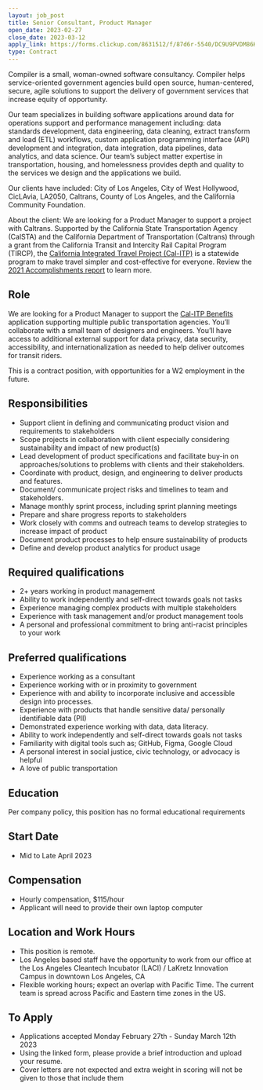 ```yaml
---
layout: job_post
title: Senior Consultant, Product Manager
open_date: 2023-02-27
close_date: 2023-03-12
apply_link: https://forms.clickup.com/8631512/f/87d6r-5540/DC9U9PVDM86KIWN5XU
type: Contract
---
```


Compiler is a small, woman-owned software consultancy. Compiler helps service-oriented government agencies build open source, human-centered, secure, agile solutions to support the delivery of government services that increase equity of opportunity.

Our team specializes in building software applications around data for operations support and performance management including: data standards development, data engineering, data cleaning, extract transform and load (ETL) workflows, custom application programming interface (API) development and integration, data integration, data pipelines, data analytics, and data science. Our team’s subject matter expertise in transportation, housing, and homelessness provides depth and quality to the services we design and the applications we build.

Our clients have included: City of Los Angeles, City of West Hollywood, CicLAvia, LA2050, Caltrans, County of Los Angeles, and the California Community Foundation.

About the client: We are looking for a Product Manager to support a project with Caltrans. Supported by the California State Transportation Agency (CalSTA) and the California Department of Transportation (Caltrans) through a grant from the California Transit and Intercity Rail Capital Program (TIRCP), the [California Integrated Travel Project (Cal-ITP)](https://www.calitp.org/) is a statewide program to make travel simpler and cost-effective for everyone. Review the [2021 Accomplishments report](https://www.calitp.org/assets/Cal-ITP.2021.Accomplishments.Report.pdf) to learn more.

## Role

We are looking for a Product Manager to support the [Cal-ITP Benefits](https://benefits.calitp.org/) application supporting multiple public transportation agencies. You’ll collaborate with a small team of designers and engineers. You’ll have access to additional external support for data privacy, data security, accessibility, and internationalization as needed to help deliver outcomes for transit riders.

This is a contract position, with opportunities for a W2 employment in the future.

## Responsibilities

- Support client in defining and communicating product vision and requirements to stakeholders
- Scope projects in collaboration with client especially considering sustainability and impact of new product(s)
- Lead development of product specifications and facilitate buy-in on approaches/solutions to problems with clients and their stakeholders.
- Coordinate with product, design, and engineering to deliver products and features.
- Document/ communicate project risks and timelines to team and stakeholders.
- Manage monthly sprint process, including sprint planning meetings
- Prepare and share progress reports to stakeholders
- Work closely with comms and outreach teams to develop strategies to increase impact of product
- Document product processes to help ensure sustainability of products
- Define and develop product analytics for product usage

## Required qualifications

- 2+ years working in product management
- Ability to work independently and self-direct towards goals not tasks
- Experience managing complex products with multiple stakeholders
- Experience with task management and/or product management tools
- A personal and professional commitment to bring anti-racist principles to your work

## Preferred qualifications

- Experience working as a consultant
- Experience working with or in proximity to government
- Experience with and ability to incorporate inclusive and accessible design into processes.
- Experience with products that handle sensitive data/ personally identifiable data (PII)
- Demonstrated experience working with data, data literacy.
- Ability to work independently and self-direct towards goals not tasks
- Familiarity with digital tools such as; GitHub, Figma, Google Cloud
- A personal interest in social justice, civic technology, or advocacy is helpful
- A love of public transportation

## Education

Per company policy, this position has no formal educational requirements

## Start Date

- Mid to Late April 2023

## Compensation

- Hourly compensation, $115/hour
- Applicant will need to provide their own laptop computer

## Location and Work Hours

- This position is remote.
- Los Angeles based staff have the opportunity to work from our office at the Los Angeles Cleantech Incubator (LACI) / LaKretz Innovation Campus in downtown Los Angeles, CA
- Flexible working hours; expect an overlap with Pacific Time. The current team is spread across Pacific and Eastern time zones in the US.

## To Apply

- Applications accepted Monday February 27th - Sunday March 12th 2023
- Using the linked form, please provide a brief introduction and upload your resume.
- Cover letters are not expected and extra weight in scoring will not be given to those that include them
